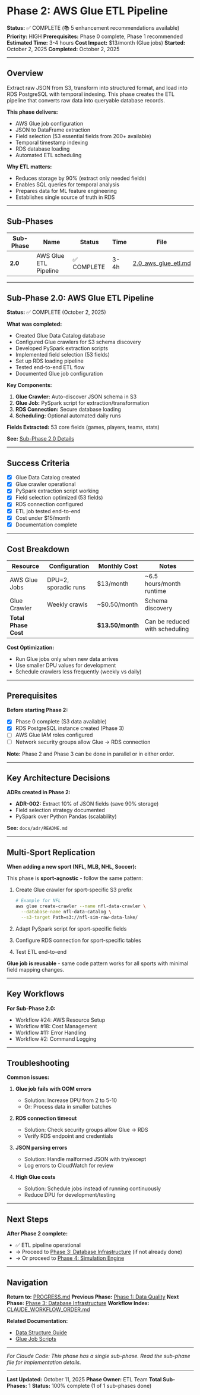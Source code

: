 # Phase 2: AWS Glue ETL Pipeline

**Status:** ✅ COMPLETE (📚 5 enhancement recommendations available)
**Priority:** HIGH
**Prerequisites:** Phase 0 complete, Phase 1 recommended
**Estimated Time:** 3-4 hours
**Cost Impact:** $13/month (Glue jobs)
**Started:** October 2, 2025
**Completed:** October 2, 2025

---

## Overview

Extract raw JSON from S3, transform into structured format, and load into RDS PostgreSQL with temporal indexing. This phase creates the ETL pipeline that converts raw data into queryable database records.

**This phase delivers:**
- AWS Glue job configuration
- JSON to DataFrame extraction
- Field selection (53 essential fields from 200+ available)
- Temporal timestamp indexing
- RDS database loading
- Automated ETL scheduling

**Why ETL matters:**
- Reduces storage by 90% (extract only needed fields)
- Enables SQL queries for temporal analysis
- Prepares data for ML feature engineering
- Establishes single source of truth in RDS

---

## Sub-Phases

| Sub-Phase | Name | Status | Time | File |
|-----------|------|--------|------|------|
| **2.0** | AWS Glue ETL Pipeline | ✅ COMPLETE | 3-4h | [2.0_aws_glue_etl.md](phase_2/2.0_aws_glue_etl.md) |

---

## Sub-Phase 2.0: AWS Glue ETL Pipeline

**Status:** ✅ COMPLETE (October 2, 2025)

**What was completed:**
- Created Glue Data Catalog database
- Configured Glue crawlers for S3 schema discovery
- Developed PySpark extraction scripts
- Implemented field selection (53 fields)
- Set up RDS loading pipeline
- Tested end-to-end ETL flow
- Documented Glue job configuration

**Key Components:**
1. **Glue Crawler:** Auto-discover JSON schema in S3
2. **Glue Job:** PySpark script for extraction/transformation
3. **RDS Connection:** Secure database loading
4. **Scheduling:** Optional automated daily runs

**Fields Extracted:** 53 core fields (games, players, teams, stats)

**See:** [Sub-Phase 2.0 Details](phase_2/2.0_aws_glue_etl.md)

---

## Success Criteria

- [x] Glue Data Catalog created
- [x] Glue crawler operational
- [x] PySpark extraction script working
- [x] Field selection optimized (53 fields)
- [x] RDS connection configured
- [x] ETL job tested end-to-end
- [x] Cost under $15/month
- [x] Documentation complete

---

## Cost Breakdown

| Resource | Configuration | Monthly Cost | Notes |
|----------|--------------|--------------|-------|
| AWS Glue Jobs | DPU=2, sporadic runs | $13/month | ~6.5 hours/month runtime |
| Glue Crawler | Weekly crawls | ~$0.50/month | Schema discovery |
| **Total Phase Cost** | | **$13.50/month** | Can be reduced with scheduling |

**Cost Optimization:**
- Run Glue jobs only when new data arrives
- Use smaller DPU values for development
- Schedule crawlers less frequently (weekly vs daily)

---

## Prerequisites

**Before starting Phase 2:**
- [x] Phase 0 complete (S3 data available)
- [x] RDS PostgreSQL instance created (Phase 3)
- [ ] AWS Glue IAM roles configured
- [ ] Network security groups allow Glue → RDS connection

**Note:** Phase 2 and Phase 3 can be done in parallel or in either order.

---

## Key Architecture Decisions

**ADRs created in Phase 2:**
- **ADR-002:** Extract 10% of JSON fields (save 90% storage)
- Field selection strategy documented
- PySpark over Python Pandas (scalability)

**See:** `docs/adr/README.md`

---

## Multi-Sport Replication

**When adding a new sport (NFL, MLB, NHL, Soccer):**

This phase is **sport-agnostic** - follow the same pattern:

1. Create Glue crawler for sport-specific S3 prefix
   ```bash
   # Example for NFL
   aws glue create-crawler --name nfl-data-crawler \
     --database-name nfl-data-catalog \
     --s3-target Path=s3://nfl-sim-raw-data-lake/
   ```

2. Adapt PySpark script for sport-specific fields
3. Configure RDS connection for sport-specific tables
4. Test ETL end-to-end

**Glue job is reusable** - same code pattern works for all sports with minimal field mapping changes.

---

## Key Workflows

**For Sub-Phase 2.0:**
- Workflow #24: AWS Resource Setup
- Workflow #18: Cost Management
- Workflow #11: Error Handling
- Workflow #2: Command Logging

---

## Troubleshooting

**Common issues:**

1. **Glue job fails with OOM errors**
   - Solution: Increase DPU from 2 to 5-10
   - Or: Process data in smaller batches

2. **RDS connection timeout**
   - Solution: Check security groups allow Glue → RDS
   - Verify RDS endpoint and credentials

3. **JSON parsing errors**
   - Solution: Handle malformed JSON with try/except
   - Log errors to CloudWatch for review

4. **High Glue costs**
   - Solution: Schedule jobs instead of running continuously
   - Reduce DPU for development/testing

---

## Next Steps

**After Phase 2 complete:**
- ✅ ETL pipeline operational
- → Proceed to [Phase 3: Database Infrastructure](PHASE_3_INDEX.md) (if not already done)
- → Or proceed to [Phase 4: Simulation Engine](PHASE_4_INDEX.md)

---

## Navigation

**Return to:** [PROGRESS.md](../../PROGRESS.md)
**Previous Phase:** [Phase 1: Data Quality](PHASE_1_INDEX.md)
**Next Phase:** [Phase 3: Database Infrastructure](PHASE_3_INDEX.md)
**Workflow Index:** [CLAUDE_WORKFLOW_ORDER.md](../claude_workflows/CLAUDE_WORKFLOW_ORDER.md)

**Related Documentation:**
- [Data Structure Guide](../DATA_STRUCTURE_GUIDE.md)
- [Glue Job Scripts](../../scripts/etl/glue/)

---

*For Claude Code: This phase has a single sub-phase. Read the sub-phase file for implementation details.*

---

**Last Updated:** October 11, 2025
**Phase Owner:** ETL Team
**Total Sub-Phases:** 1
**Status:** 100% complete (1 of 1 sub-phases done)
